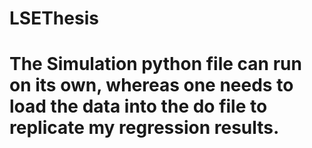 # LSEThesis
# The Simulation python file can run on its own, whereas one needs to load the data into the do file to replicate my regression results.
